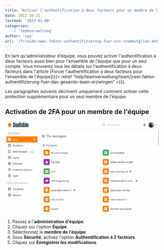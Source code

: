 ```yaml
---
title: "Activer l'authentification à deux facteurs pour un membre de l'équipe"
date: 2022-10-21
lastmod: '2023-01-09'
categories:
    - 'teamverwaltung'
author: 'vge'
url: '/fr/aide/zwei-faktor-authentifizierung-fuer-ein-teammitglied-aktivieren'
---
```


En tant qu'administrateur d'équipe, vous pouvez activer l'authentification à deux facteurs aussi bien pour l'ensemble de l'équipe que pour un seul compte. Vous trouverez tous les détails sur l'authentification à deux facteurs dans l'article [Forcer l'authentification à deux facteurs pour l'ensemble de l'équipe]({{< relref "help/teamverwaltung/team/zwei-faktor-authentifizierung-fuer-das-gesamte-team-erzwingen" >}}).

Les paragraphes suivants décrivent uniquement comment activer cette protection supplémentaire pour un seul membre de l'équipe.

## Activation de 2FA pour un membre de l'équipe

![Activer l'authentification à deux facteurs pour un membre de l'équipe](images/Zwei-Faktor-Authentifizierung-fuer-ein-Teammitglied-aktivieren.gif)

1. Passez à l'**administration d'équipe**.
2. Cliquez sur l'option **Équipe**.
3. Sélectionnez le **membre de l'équipe**.
4. Sous **Sécurité**, activez l'option **Authentification à 2 facteurs**.
5. Cliquez sur **Enregistrer les modifications**.
